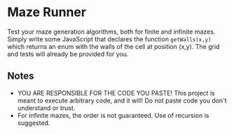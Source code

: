 # Maze Runner
Test your maze generation algorithms, both for finite and infinite mazes.
Simply write some JavaScript that declares the function `getWalls(x,y)` which returns
an enum with the walls of the cell at position (x,y). The grid and tests will already
be provided for you.

## Notes
- YOU ARE RESPONSIBLE FOR THE CODE YOU PASTE! This project is meant to execute arbitrary code, 
  and it will! Do not paste code you don't understand or trust.
- For infinite mazes, the order is not guaranteed. Use of recursion is suggested.